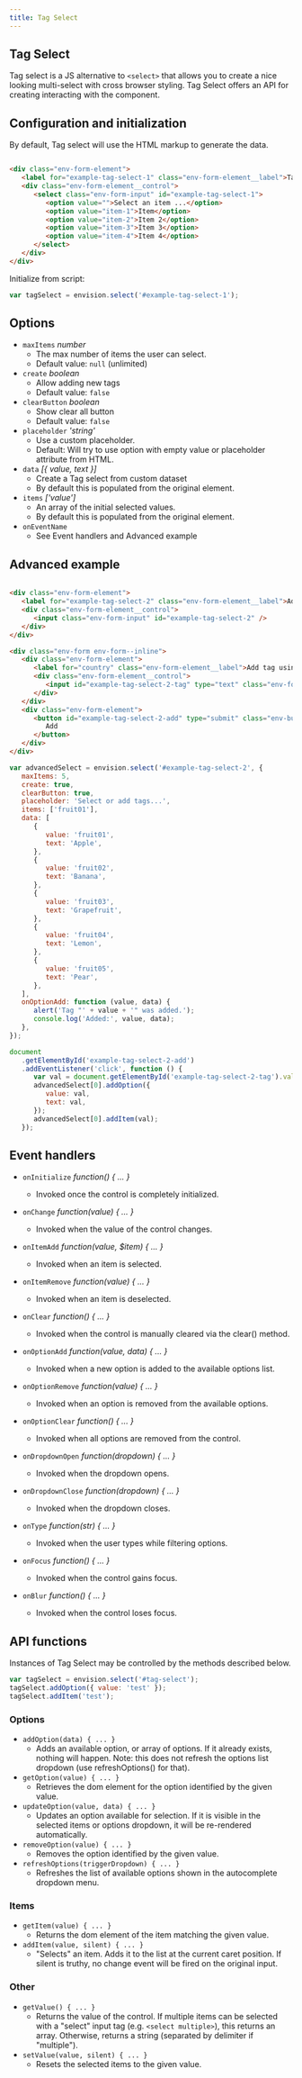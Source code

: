 ```yaml
---
title: Tag Select
---
```


## Tag Select

Tag select is a JS alternative to `<select>` that allows you to create a nice looking multi-select with cross browser
styling. Tag Select offers an API for creating interacting with the component.

## Configuration and initialization

By default, Tag select will use the HTML markup to generate the data.

```HTML

<div class="env-form-element">
   <label for="example-tag-select-1" class="env-form-element__label">Tag select</label>
   <div class="env-form-element__control">
      <select class="env-form-input" id="example-tag-select-1">
         <option value="">Select an item ...</option>
         <option value="item-1">Item</option>
         <option value="item-2">Item 2</option>
         <option value="item-3">Item 3</option>
         <option value="item-4">Item 4</option>
      </select>
   </div>
</div>
```

Initialize from script:

```javascript
var tagSelect = envision.select('#example-tag-select-1');
```

## Options

-  `maxItems` _number_
   -  The max number of items the user can select.
   -  Default value: `null` (unlimited)
-  `create` _boolean_
   -  Allow adding new tags
   -  Default value: `false`
-  `clearButton` _boolean_
   -  Show clear all button
   -  Default value: `false`
-  `placeholder` _'string'_
   -  Use a custom placeholder.
   -  Default: Will try to use option with empty value or placeholder attribute from HTML.
-  `data` _[{ value, text }]_
   -  Create a Tag select from custom dataset
   -  By default this is populated from the original element.
-  `items` _['value']_
   -  An array of the initial selected values.
   -  By default this is populated from the original element.
-  `onEventName`
   -  See Event handlers and Advanced example

## Advanced example

```HTML

<div class="env-form-element">
   <label for="example-tag-select-2" class="env-form-element__label">Advanced select</label>
   <div class="env-form-element__control">
      <input class="env-form-input" id="example-tag-select-2" />
   </div>
</div>

<div class="env-form env-form--inline">
   <div class="env-form-element">
      <label for="country" class="env-form-element__label">Add tag using API</label>
      <div class="env-form-element__control">
         <input id="example-tag-select-2-tag" type="text" class="env-form-input" id="country" />
      </div>
   </div>
   <div class="env-form-element">
      <button id="example-tag-select-2-add" type="submit" class="env-button env-button--primary">
         Add
      </button>
   </div>
</div>
```

```javascript
var advancedSelect = envision.select('#example-tag-select-2', {
   maxItems: 5,
   create: true,
   clearButton: true,
   placeholder: 'Select or add tags...',
   items: ['fruit01'],
   data: [
      {
         value: 'fruit01',
         text: 'Apple',
      },
      {
         value: 'fruit02',
         text: 'Banana',
      },
      {
         value: 'fruit03',
         text: 'Grapefruit',
      },
      {
         value: 'fruit04',
         text: 'Lemon',
      },
      {
         value: 'fruit05',
         text: 'Pear',
      },
   ],
   onOptionAdd: function (value, data) {
      alert('Tag "' + value + '" was added.');
      console.log('Added:', value, data);
   },
});

document
   .getElementById('example-tag-select-2-add')
   .addEventListener('click', function () {
      var val = document.getElementById('example-tag-select-2-tag').value;
      advancedSelect[0].addOption({
         value: val,
         text: val,
      });
      advancedSelect[0].addItem(val);
   });
```

## Event handlers

-  `onInitialize` _function() { ... }_

   -  Invoked once the control is completely initialized.

-  `onChange` _function(value) { ... }_

   -  Invoked when the value of the control changes.

-  `onItemAdd` _function(value, $item) { ... }_

   -  Invoked when an item is selected.

-  `onItemRemove` _function(value) { ... }_

   -  Invoked when an item is deselected.

-  `onClear` _function() { ... }_
   -  Invoked when the control is manually cleared via the clear() method.
-  `onOptionAdd` _function(value, data) { ... }_

   -  Invoked when a new option is added to the available options list.

-  `onOptionRemove` _function(value) { ... }_

   -  Invoked when an option is removed from the available options.

-  `onOptionClear` _function() { ... }_

   -  Invoked when all options are removed from the control.

-  `onDropdownOpen` _function(dropdown) { ... }_

   -  Invoked when the dropdown opens.

-  `onDropdownClose` _function(dropdown) { ... }_

   -  Invoked when the dropdown closes.

-  `onType` _function(str) { ... }_

   -  Invoked when the user types while filtering options.

-  `onFocus` _function() { ... }_

   -  Invoked when the control gains focus.

-  `onBlur` _function() { ... }_
   -  Invoked when the control loses focus.

## API functions

Instances of Tag Select may be controlled by the methods described below.

```javascript
var tagSelect = envision.select('#tag-select');
tagSelect.addOption({ value: 'test' });
tagSelect.addItem('test');
```

### Options

-  `addOption(data) { ... }`
   -  Adds an available option, or array of options. If it already exists, nothing will happen. Note: this does not refresh the options list dropdown (use refreshOptions() for that).
-  `getOption(value) { ... }`
   -  Retrieves the dom element for the option identified by the given value.
-  `updateOption(value, data) { ... }`
   -  Updates an option available for selection. If it is visible in the selected items or options dropdown, it will be re-rendered automatically.
-  `removeOption(value) { ... }`
   -  Removes the option identified by the given value.
-  `refreshOptions(triggerDropdown) { ... }`
   -  Refreshes the list of available options shown in the autocomplete dropdown menu.

### Items

-  `getItem(value) { ... }`
   -  Returns the dom element of the item matching the given value.
-  `addItem(value, silent) { ... }`
   -  "Selects" an item. Adds it to the list at the current caret position. If silent is truthy, no change event will be fired on the original input.

### Other

-  `getValue() { ... }`
   -  Returns the value of the control. If multiple items can be selected with a "select" input tag (e.g. `<select multiple>`), this returns an array. Otherwise, returns a string (separated by delimiter if "multiple").
-  `setValue(value, silent) { ... }`
   -  Resets the selected items to the given value.
